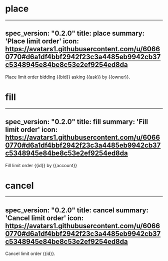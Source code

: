 <h1 class="contract">place</h1>

---
spec_version: "0.2.0"
title: place
summary: 'Place limit order'
icon: https://avatars1.githubusercontent.com/u/60660770#d6a1df4bbf2942f23c3a4485eb9942cb37c5348945e84be8c53e2ef9254ed8da
---

Place limit order bidding {{bid}} asking {{ask}} by {{owner}}.

<h1 class="contract">fill</h1>

---
spec_version: "0.2.0"
title: fill
summary: 'Fill limit order'
icon: https://avatars1.githubusercontent.com/u/60660770#d6a1df4bbf2942f23c3a4485eb9942cb37c5348945e84be8c53e2ef9254ed8da
---

Fill limit order {{id}} by {{account}}

<h1 class="contract">cancel</h1>

---
spec_version: "0.2.0"
title: cancel
summary: 'Cancel limit order'
icon: https://avatars1.githubusercontent.com/u/60660770#d6a1df4bbf2942f23c3a4485eb9942cb37c5348945e84be8c53e2ef9254ed8da
---

Cancel limit order {{id}}.
